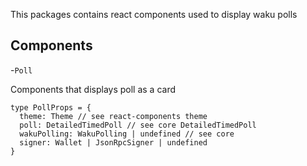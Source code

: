 This packages contains react components used to display waku polls

## Components

-`Poll` 

Components that displays poll as a card

```
type PollProps = {
  theme: Theme // see react-components theme
  poll: DetailedTimedPoll // see core DetailedTimedPoll
  wakuPolling: WakuPolling | undefined // see core
  signer: Wallet | JsonRpcSigner | undefined
}
```


